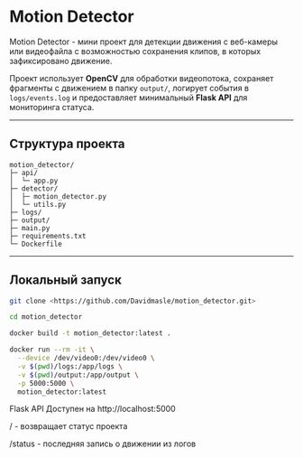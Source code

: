 # Motion Detector

Motion Detector - мини проект для детекции движения с веб-камеры или видеофайла с возможностью сохранения клипов, в которых зафиксировано движение.

Проект использует **OpenCV** для обработки видеопотока, сохраняет фрагменты с движением в папку `output/`, логирует события в `logs/events.log` и предоставляет минимальный **Flask API** для мониторинга статуса.

---

## Структура проекта
```
motion_detector/
├─ api/
│  └─ app.py
├─ detector/
│  ├─ motion_detector.py
│  └─ utils.py
├─ logs/
├─ output/
├─ main.py   
├─ requirements.txt
└─ Dockerfile
```
---

## Локальный запуск
```bash
git clone <https://github.com/Davidmasle/motion_detector.git>

cd motion_detector

docker build -t motion_detector:latest .

docker run --rm -it \
  --device /dev/video0:/dev/video0 \
  -v $(pwd)/logs:/app/logs \
  -v $(pwd)/output:/app/output \
  -p 5000:5000 \
  motion_detector:latest
```

Flask API
Доступен на http://localhost:5000

/ - возвращает статус проекта

/status - последняя запись о движении из логов
